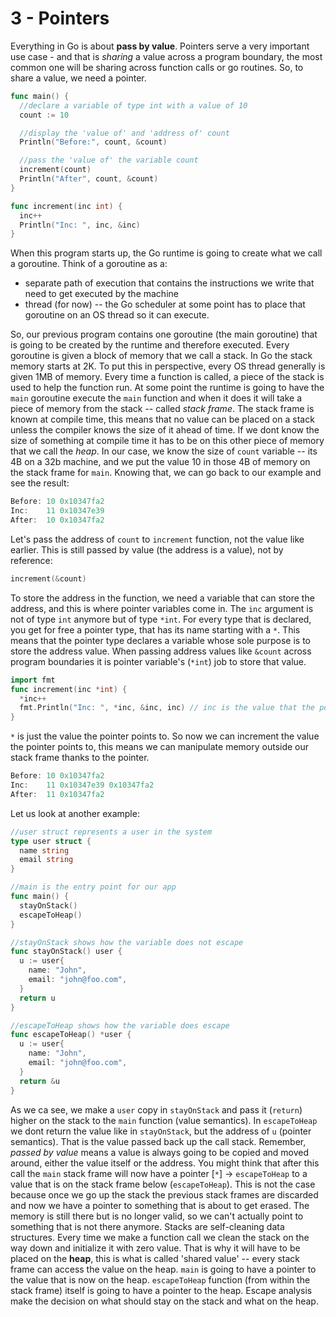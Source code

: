 # 3 - Pointers

Everything in Go is about **pass by value**. Pointers serve a very important use case - and that is *sharing* a value across a program boundary, the most common one will be sharing across function calls or go routines. So, to share a value, we need a pointer.

```go
func main() {
  //declare a variable of type int with a value of 10
  count := 10

  //display the 'value of' and 'address of' count
  Println("Before:", count, &count)

  //pass the 'value of' the variable count
  increment(count)
  Println("After", count, &count)
}

func increment(inc int) {
  inc++
  Println("Inc: ", inc, &inc)
}

```

When this program starts up, the Go runtime is going to create what we call a goroutine. Think of a goroutine as a:

* separate path of execution that contains the instructions we write that need to get executed by the machine
* thread (for now) -- the Go scheduler at some point has to place that goroutine on an OS thread so it can execute.

So, our previous program contains one goroutine (the main goroutine) that is going to be created by the runtime and therefore executed. Every goroutine is given a block of memory that we call a stack. In Go the stack memory starts at 2K. To put this in perspective, every OS thread generally is given 1MB of memory. Every time a function is called, a piece of the stack is used to help the function run. At some point the runtime is going to have the `main` goroutine execute the `main` function and when it does it will take a piece of memory from the stack -- called *stack frame*. The stack frame is known at compile time, this means that no value can be placed on a stack unless the compiler knows the size of it ahead of time. If we dont know the size of something at compile time it has to be on this other piece of memory that we call the *heap*.
In our case, we know the size of `count` variable -- its 4B on a 32b machine, and we put the value 10 in those 4B of memory on the stack frame for `main`. Knowing that, we can go back to our example and see the result:

```go
Before: 10 0x10347fa2
Inc:    11 0x10347e39
After:  10 0x10347fa2
```

Let's pass the address of `count` to `increment` function, not the value like earlier. This is still passed by value (the address is a value), not by reference:

```go
increment(&count)
```

To store the address in the function, we need a variable that can store the address, and this is where pointer variables come in. The `inc` argument is not of type `int` anymore but of type `*int`. For every type that is declared, you get for free a pointer type, that has its name starting with a `*`. This means that the pointer type declares a variable whose sole purpose is to store the address value. When passing address values like `&count` across program boundaries it is pointer variable's (`*int`) job to store that value.

```go
import fmt
func increment(inc *int) {
  *inc++
  fmt.Println("Inc: ", *inc, &inc, inc) // inc is the value that the pointer points to
}
```

`*` is just the value the pointer points to. So now we can increment the value the pointer points to, this means we can manipulate memory outside our stack frame thanks to the pointer.

```go
Before: 10 0x10347fa2
Inc:    11 0x10347e39 0x10347fa2
After:  11 0x10347fa2
```

Let us look at another example:

```go
//user struct represents a user in the system
type user struct {
  name string
  email string
}

//main is the entry point for our app
func main() {
  stayOnStack()
  escapeToHeap()
}

//stayOnStack shows how the variable does not escape
func stayOnStack() user {
  u := user{
    name: "John",
    email: "john@foo.com",
  }
  return u
}

//escapeToHeap shows how the variable does escape
func escapeToHeap() *user {
  u := user{
    name: "John",
    email: "john@foo.com",
  }
  return &u
}
```

As we ca see, we make a `user` copy in `stayOnStack` and pass it (`return`) higher on the stack to the `main` function (value semantics). In `escapeToHeap` we dont return the value like in `stayOnStack`, but the address of `u` (pointer semantics). That is the value passed back up the call stack. Remember, *passed by value* means a value is always going to be copied and moved around, either the value itself or the address. You might think that after this call the `main` stack frame will now have a pointer [`*`] -> `escapeToHeap` to a value that is on the stack frame below (`escapeToHeap`). This is not the case because once we go up the stack the previous stack frames are discarded and now we have a pointer to something that is about to get erased. The memory is still there but is no longer valid, so we can't actually point to something that is not there anymore. Stacks are self-cleaning data structures. Every time we make a function call we clean the stack on the way down and initialize it with zero value. That is why it will have to be placed on the **heap**, this is what is called 'shared value' -- every stack frame can access the value on the heap. `main` is going to have a pointer to the value that is now on the heap. `escapeToHeap` function (from within the stack frame) itself is going to have a pointer to the heap. Escape analysis make the decision on what should stay on the stack and what on the heap.

